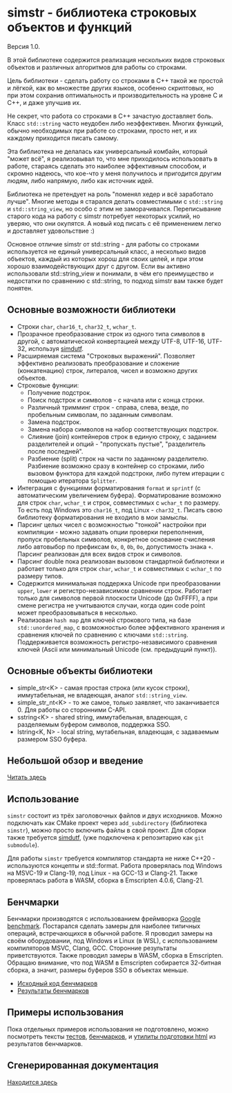 # simstr - библиотека строковых объектов и функций
Версия 1.0.

В этой библиотеке содержится реализация нескольких видов строковых объектов и различных алгоритмов для работы со строками.

Цель библиотеки - сделать работу со строками в С++ такой же простой и лёгкой, как во множестве других языков, особенно
скриптовых, но при этом сохранив оптимальность и производительность на уровне С и C++, и даже улучшив их.

Не секрет, что работа со строками в С++ зачастую доставляет боль. Класс `std::string` часто неудобен либо неэффективен.
Многих функций, обычно необходимых при работе со строками, просто нет, и их каждому приходится писать самому.

Эта библиотека не делалась как универсальный комбайн, который "может всё", я реализовывал то, что мне приходилось
использовать в работе, стараясь сделать это наиболее эффективным способом, и скромно надеюсь, что кое-что у меня получилось
и пригодится другим людям, либо напрямую, либо как источник идей.

Библиотека не претендует на роль "поменял хедер и всё заработало лучше". Многие методы я старался делать совместимыми
с `std::string` и `std::string_view`, но особо с этим не заморачивался. Переписывание старого кода на работу с simstr
потребует некоторых усилий, но уверяю, что они окупятся. А новый код писать с её применением легко и доставляет удовольствие :)

Основное отличие simstr от std::string - для работы со строками используется не единый универсальный класс, а несколько
видов объектов, каждый из которых хорош для своих целей, и при этом хорошо взаимодействующих друг с другом.
Если вы активно использовали std::string_view и понимали, в чём его преимущество и недостатки по сравнению с std::string,
то подход simstr вам также будет понятен.

## Основные возможности библиотеки
- Строки `char`, `char16_t`, `char32_t`, `wchar_t`.
- Прозрачное преобразование строк из одного типа символов в другой, с автоматической конвертацией между UTF-8, UTF-16, UTF-32,
  используя [simdutf](https://github.com/simdutf/simdutf).
- Расширяемая система "Строковых выражений". Позволяет эффективно реализовать преобразование и сложение (конкатенацию) строк, литералов,
  чисел и возможно других объектов.
- Строковые функции:
  - Получение подстрок.
  - Поиск подстрок и символов - с начала или с конца строки.
  - Различный тримминг строк - справа, слева, везде, по пробельным символам, по заданным символам.
  - Замена подстрок.
  - Замена набора символов на набор соответствующих подстрок.
  - Слияние (join) контейнеров строк в единую строку, с заданием разделителей и опций - "пропускать пустые", "разделитель после последней".
  - Разбиение (split) строк на части по заданному разделителю. Разбиение возможно сразу в контейнер со строками, либо вызовом функтора для
    каждой подстроки, либо путем итерации с помощью итератора `Splitter`.
- Интеграция с функциями форматирования `format` и `sprintf` (с автоматическим увеличением буфера).
  Форматирование возможно для строк `char`, `wchar_t` и строк, совместимых с `wchar_t` по размеру.
  То есть под Windows это `char16_t`, под Linux - `char32_t`. Писать свою библиотеку форматирования не входило в мои замыслы.
- Парсинг целых чисел с возможностью "тонкой" настройки при компиляции - можно задавать опции проверки переполнения,
  пропуск пробельных символов, конкретное основание счисления либо автовыбор по префиксам `0x`, `0`, `0b`, `0o`,
  допустимость знака `+`. Парсинг реализован для всех видов строк и символов.
- Парсинг double пока реализован вызовом стандартной библиотеки и работает только для строк `char`, `wchar_t` и совместимых с
  `wchar_t` по размеру типов.
- Содержится минимальная поддержка Unicode при преобразовании `upper`, `lower` и регистро-независимом сравнении строк.
  Работает только для символов первой плоскости Unicode (до 0xFFFF), а при смене регистра не учитываются случаи, когда один code point
  может преобразовываться в несколько.
- Реализован `hash map` для ключей строкового типа, на базе `std::unordered_map`, с возможностью более эффективного хранения и
  сравнения ключей по сравнению с ключами `std::string`. Поддерживается возможность регистро-независимого сравнения ключей (Ascii или
  минимальный Unicode (см. предыдущий пункт)).

## Основные объекты библиотеки
- simple_str&lt;K> - самая простая строка (или кусок строки), иммутабельная, не владеющая, аналог `std::string_view`.
- simple_str_nt&lt;K> - то же самое, только заявляет, что заканчивается 0. Для работы со сторонними C-API.
- sstring&lt;K> - shared string, иммутабельная, владеющая, с разделяемым буфером символов, поддержка SSO.
- lstring&lt;K, N> - local string, мутабельная, владеющая, с задаваемым размером SSO буфера.

## Небольшой обзор и введение
[Читать здесь](docs/overview.md)

## Использование
`simstr` состоит из трёх заголовочных файлов и двух исходников. Можно подключать как CMake проект через `add_subdirectory` (библиотека `simstr`),
можно просто включить файлы в свой проект. Для сборки также требуется [simdutf](https://github.com/simdutf/simdutf), (уже подключена к репозитарию
как `git submodule`).

Для работы `simstr` требуется компилятор стандарта не ниже С++20 - используются концепты и std::format.
Работа проверялась под Windows на MSVC-19 и Clang-19, под Linux - на GCC-13 и Clang-21.
Также проверялась работа в WASM, сборка в Emscripten 4.0.6, Clang-21.


## Бенчмарки
Бенчмарки производятся с использованием фреймворка [Google benchmark](https://github.com/google/benchmark).
Постарался сделать замеры для наиболее типичных операций, встречающихся в обычной работе. Я проводил замеры на своём оборудовании, под
Windows и Linux (в WSL), с использованием компиляторов MSVC, Clang, GCC. Сторонние результаты приветствуются.
Также проводил замеры в WASM, сборка в Emscripten. Обращаю внимание, что под WASM в Emscripten собирается 32-битная сборка, а значит,
размеры буферов SSO в объектах меньше.

- [Исходный код бенчмарков](bench/bench_str.cpp)
- [Результаты бенчмарков](https://snegopat.ru/simstr/results.html)

## Примеры использования
Пока отдельных примеров использования не подготовлено, можно посмотреть тексты [тестов](tests/test_str.cpp),
[бенчмарков](bench/bench_str.cpp), и [утилиты подготовки html](bench/process_result.cpp) из результатов бенчмарков.

## Сгенерированная документация
[Находится здесь](https://snegopat.ru/simstr/docs/)
